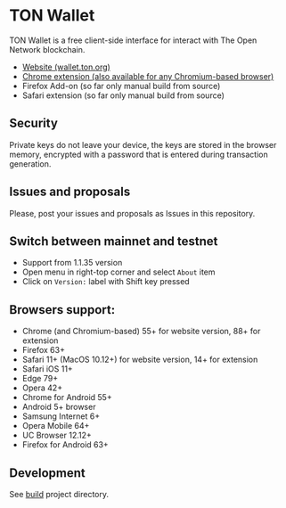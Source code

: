 # TON Wallet

TON Wallet is a free client-side interface for interact with The Open Network blockchain.

- [Website (wallet.ton.org)](https://wallet.ton.org)
- [Chrome extension (also available for any Chromium-based browser)](https://chrome.google.com/webstore/detail/ton-wallet/nphplpgoakhhjchkkhmiggakijnkhfnd)
- Firefox Add-on (so far only manual build from source)
- Safari extension (so far only manual build from source)

## Security

Private keys do not leave your device, the keys are stored in the browser memory, encrypted with a password that is entered during transaction generation.

## Issues and proposals

Please, post your issues and proposals as Issues in this repository.

## Switch between mainnet and testnet

- Support from 1.1.35 version
- Open menu in right-top corner and select `About` item
- Click on `Version:` label with Shift key pressed

## Browsers support:

- Chrome (and Chromium-based) 55+ for website version, 88+ for extension
- Firefox 63+
- Safari 11+ (MacOS 10.12+) for website version, 14+ for extension
- Safari iOS 11+
- Edge 79+
- Opera 42+
- Chrome for Android 55+
- Android 5+ browser
- Samsung Internet 6+
- Opera Mobile 64+
- UC Browser 12.12+
- Firefox for Android 63+

## Development

See [build](build) project directory.
